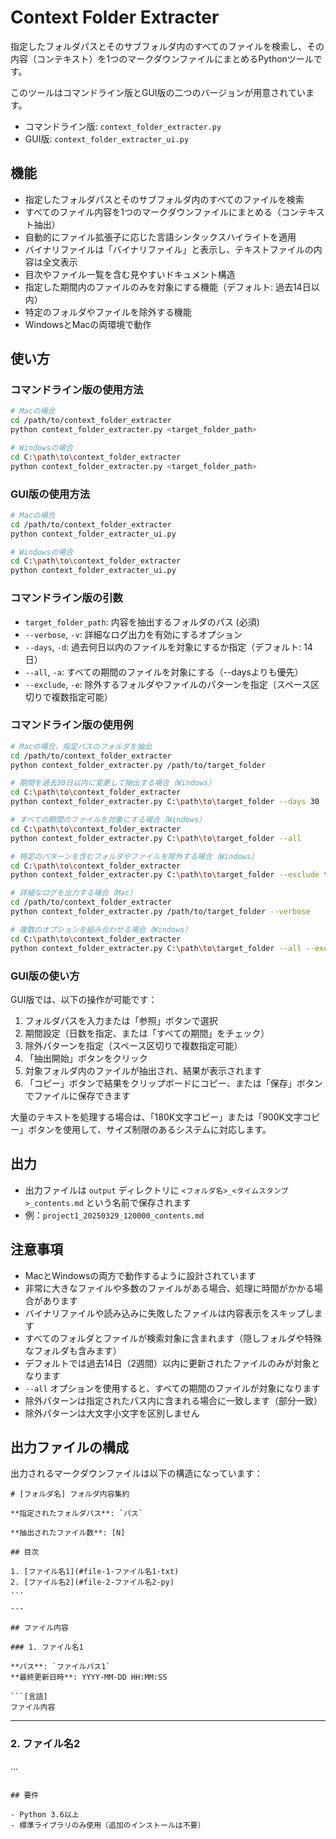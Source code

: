 # Context Folder Extracter

指定したフォルダパスとそのサブフォルダ内のすべてのファイルを検索し、その内容（コンテキスト）を1つのマークダウンファイルにまとめるPythonツールです。

このツールはコマンドライン版とGUI版の二つのバージョンが用意されています。

- コマンドライン版: `context_folder_extracter.py`
- GUI版: `context_folder_extracter_ui.py`

## 機能

- 指定したフォルダパスとそのサブフォルダ内のすべてのファイルを検索
- すべてのファイル内容を1つのマークダウンファイルにまとめる（コンテキスト抽出）
- 自動的にファイル拡張子に応じた言語シンタックスハイライトを適用
- バイナリファイルは「バイナリファイル」と表示し、テキストファイルの内容は全文表示
- 目次やファイル一覧を含む見やすいドキュメント構造
- 指定した期間内のファイルのみを対象にする機能（デフォルト: 過去14日以内）
- 特定のフォルダやファイルを除外する機能
- WindowsとMacの両環境で動作

## 使い方

### コマンドライン版の使用方法

```bash
# Macの場合
cd /path/to/context_folder_extracter
python context_folder_extracter.py <target_folder_path>

# Windowsの場合
cd C:\path\to\context_folder_extracter
python context_folder_extracter.py <target_folder_path>
```

### GUI版の使用方法

```bash
# Macの場合
cd /path/to/context_folder_extracter
python context_folder_extracter_ui.py

# Windowsの場合
cd C:\path\to\context_folder_extracter
python context_folder_extracter_ui.py
```

### コマンドライン版の引数

- `target_folder_path`: 内容を抽出するフォルダのパス (必須)
- `--verbose`, `-v`: 詳細なログ出力を有効にするオプション
- `--days`, `-d`: 過去何日以内のファイルを対象にするか指定（デフォルト: 14日）
- `--all`, `-a`: すべての期間のファイルを対象にする（--daysよりも優先）
- `--exclude`, `-e`: 除外するフォルダやファイルのパターンを指定（スペース区切りで複数指定可能）

### コマンドライン版の使用例

```bash
# Macの場合、指定パスのフォルダを抽出
cd /path/to/context_folder_extracter
python context_folder_extracter.py /path/to/target_folder

# 期間を過去30日以内に変更して抽出する場合（Windows）
cd C:\path\to\context_folder_extracter
python context_folder_extracter.py C:\path\to\target_folder --days 30

# すべての期間のファイルを対象にする場合（Windows）
cd C:\path\to\context_folder_extracter
python context_folder_extracter.py C:\path\to\target_folder --all

# 特定のパターンを含むフォルダやファイルを除外する場合（Windows）
cd C:\path\to\context_folder_extracter
python context_folder_extracter.py C:\path\to\target_folder --exclude temp backup test

# 詳細なログを出力する場合（Mac）
cd /path/to/context_folder_extracter
python context_folder_extracter.py /path/to/target_folder --verbose

# 複数のオプションを組み合わせる場合（Windows）
cd C:\path\to\context_folder_extracter
python context_folder_extracter.py C:\path\to\target_folder --all --exclude test temp --verbose
```

### GUI版の使い方

GUI版では、以下の操作が可能です：

1. フォルダパスを入力または「参照」ボタンで選択
2. 期間設定（日数を指定、または「すべての期間」をチェック）
3. 除外パターンを指定（スペース区切りで複数指定可能）
4. 「抽出開始」ボタンをクリック
5. 対象フォルダ内のファイルが抽出され、結果が表示されます
6. 「コピー」ボタンで結果をクリップボードにコピー、または「保存」ボタンでファイルに保存できます

大量のテキストを処理する場合は、「180K文字コピー」または「900K文字コピー」ボタンを使用して、サイズ制限のあるシステムに対応します。

## 出力

- 出力ファイルは `output` ディレクトリに `<フォルダ名>_<タイムスタンプ>_contents.md` という名前で保存されます
- 例：`project1_20250329_120000_contents.md`

## 注意事項

- MacとWindowsの両方で動作するように設計されています
- 非常に大きなファイルや多数のファイルがある場合、処理に時間がかかる場合があります
- バイナリファイルや読み込みに失敗したファイルは内容表示をスキップします
- すべてのフォルダとファイルが検索対象に含まれます（隠しフォルダや特殊なフォルダも含みます）
- デフォルトでは過去14日（2週間）以内に更新されたファイルのみが対象となります
- `--all` オプションを使用すると、すべての期間のファイルが対象になります
- 除外パターンは指定されたパス内に含まれる場合に一致します（部分一致）
- 除外パターンは大文字小文字を区別しません

## 出力ファイルの構成

出力されるマークダウンファイルは以下の構造になっています：

```
# [フォルダ名] フォルダ内容集約

**指定されたフォルダパス**: `パス`

**抽出されたファイル数**: [N]

## 目次

1. [ファイル名1](#file-1-ファイル名1-txt)
2. [ファイル名2](#file-2-ファイル名2-py)
...

---

## ファイル内容

### 1. ファイル名1

**パス**: `ファイルパス1`
**最終更新日時**: YYYY-MM-DD HH:MM:SS

```[言語]
ファイル内容
```

---

### 2. ファイル名2
...
```

## 要件

- Python 3.6以上
- 標準ライブラリのみ使用（追加のインストールは不要）